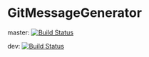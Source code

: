 # GitMessageGenerator

master:
[![Build Status](https://travis-ci.com/v-cognitio/GitMessageGenerator.svg?branch=master)](https://travis-ci.com/v-cognitio/GitMessageGenerator)

dev:
[![Build Status](https://travis-ci.com/v-cognitio/GitMessageGenerator.svg?branch=dev)](https://travis-ci.com/v-cognitio/GitMessageGenerator)
